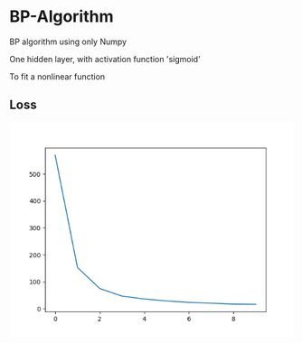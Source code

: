 # BP-Algorithm
BP algorithm using only Numpy

One hidden layer, with activation function 'sigmoid'

To fit a nonlinear function

## Loss
![Loss](https://github.com/Mingrui-Yu/BP-Algorithm/blob/master/loss.png?raw=true)
